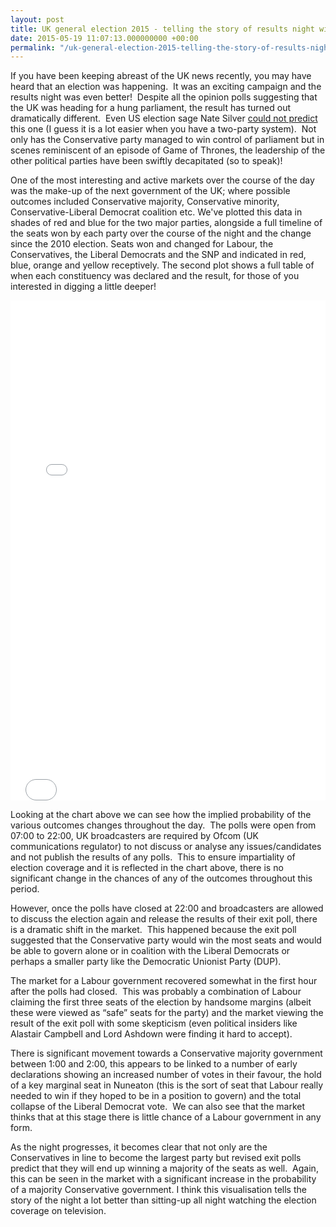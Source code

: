 ```yaml
---
layout: post
title: UK general election 2015 - telling the story of results night with data
date: 2015-05-19 11:07:13.000000000 +00:00
permalink: "/uk-general-election-2015-telling-the-story-of-results-night-with-data/"
---
```


If you have been keeping abreast of the UK news recently, you may have heard that an election was happening.  It was an exciting campaign and the results night was even better!  Despite all the opinion polls suggesting that the UK was heading for a hung parliament, the result has turned out dramatically different.  Even US election sage Nate Silver [could not predict](http://fivethirtyeight.com/datalab/what-we-got-wrong-in-our-2015-uk-general-election-model/) this one (I guess it is a lot easier when you have a two-party system).  Not only has the Conservative party managed to win control of parliament but in scenes reminiscent of an episode of Game of Thrones, the leadership of the other political parties have been swiftly decapitated (so to speak)!

One of the most interesting and active markets over the course of the day was the make-up of the next government of the UK; where possible outcomes included Conservative majority, Conservative minority, Conservative-Liberal Democrat coalition etc.  We've plotted this data in shades of red and blue for the two major parties, alongside a full timeline of the seats won by each party over the course of the night and the change since the 2010 election.  Seats won and changed for Labour, the Conservatives, the Liberal Democrats and the SNP and indicated in red, blue, orange and yellow receptively.  The second plot shows a full table of when each constituency was declared and the result, for those of you interested in digging a little deeper!

<div class="responsive-wrap">
<iframe src="/assets/datavis/election/plot.html" width="100%" height="600" frameBorder="0"> </iframe>
</div>

<div class="responsive-wrap">
<iframe src="/assets/datavis/election/table.html" width="100%" height="200" frameBorder="0"> </iframe>
</div>

Looking at the chart above we can see how the implied probability of the various outcomes changes throughout the day.  The polls were open from 07:00 to 22:00, UK broadcasters are required by Ofcom (UK communications regulator) to not discuss or analyse any issues/candidates and not publish the results of any polls.  This to ensure impartiality of election coverage and it is reflected in the chart above, there is no significant change in the chances of any of the outcomes throughout this period.

However, once the polls have closed at 22:00 and broadcasters are allowed to discuss the election again and release the results of their exit poll, there is a dramatic shift in the market.  This happened because the exit poll suggested that the Conservative party would win the most seats and would be able to govern alone or in coalition with the Liberal Democrats or perhaps a smaller party like the Democratic Unionist Party (DUP).

The market for a Labour government recovered somewhat in the first hour after the polls had closed.  This was probably a combination of Labour claiming the first three seats of the election by handsome margins (albeit these were viewed as “safe” seats for the party) and the market viewing the result of the exit poll with some skepticism (even political insiders like Alastair Campbell and Lord Ashdown were finding it hard to accept).

There is significant movement towards a Conservative majority government between 1:00 and 2:00, this appears to be linked to a number of early declarations showing an increased number of votes in their favour, the hold of a key marginal seat in Nuneaton (this is the sort of seat that Labour really needed to win if they hoped to be in a position to govern) and the total collapse of the Liberal Democrat vote.  We can also see that the market thinks that at this stage there is little chance of a Labour government in any form.

As the night progresses, it becomes clear that not only are the Conservatives in line to become the largest party but revised exit polls predict that they will end up winning a majority of the seats as well.  Again, this can be seen in the market with a significant increase in the probability of a majority Conservative government. I think this visualisation tells the story of the night a lot better than sitting-up all night watching the election coverage on television. 
